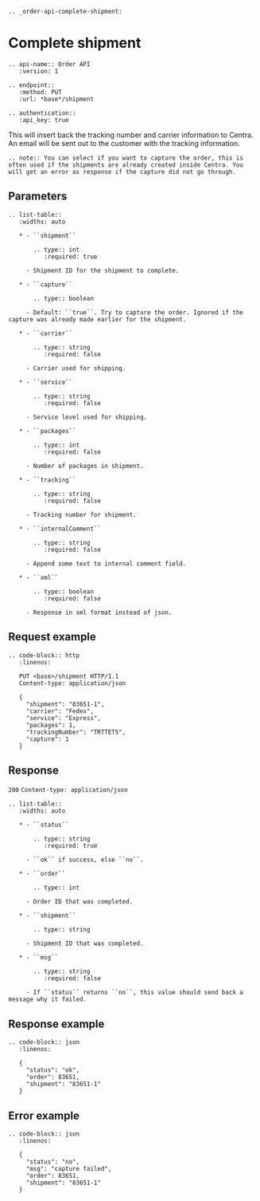 ```eval_rst
.. _order-api-complete-shipment:
```

# Complete shipment

```eval_rst
.. api-name:: Order API
   :version: 1

.. endpoint::
   :method: PUT
   :url: *base*/shipment

.. authentication::
   :api_key: true
```

This will insert back the tracking number and carrier information to Centra. An email will be sent out to the customer with the tracking information.

```eval_rst
.. note:: You can select if you want to capture the order, this is often used if the shipments are already created inside Centra. You will get an error as response if the capture did not go through.
```

## Parameters

```eval_rst
.. list-table::
   :widths: auto

   * - ``shipment``

       .. type:: int
          :required: true

     - Shipment ID for the shipment to complete.

   * - ``capture``

       .. type:: boolean

     - Default: ``true``. Try to capture the order. Ignored if the capture was already made earlier for the shipment.

   * - ``carrier``

       .. type:: string
          :required: false

     - Carrier used for shipping.

   * - ``service``

       .. type:: string
          :required: false

     - Service level used for shipping.

   * - ``packages``

       .. type:: int
          :required: false

     - Number of packages in shipment.

   * - ``tracking``

       .. type:: string
          :required: false

     - Tracking number for shipment.

   * - ``internalComment``

       .. type:: string
          :required: false

     - Append some text to internal comment field.

   * - ``xml``

       .. type:: boolean
          :required: false

     - Response in xml format instead of json.
```

## Request example

```eval_rst
.. code-block:: http
   :linenos:

   PUT <base>/shipment HTTP/1.1
   Content-type: application/json

   {
     "shipment": "83651-1",
     "carrier": "Fedex",
     "service": "Express",
     "packages": 1,
     "trackingNumber": "TRTTET5",
     "capture": 1
   }
```

## Response

`200` `Content-type: application/json`

```eval_rst
.. list-table::
   :widths: auto

   * - ``status``

       .. type:: string
          :required: true

     - ``ok`` if success, else ``no``.

   * - ``order``

       .. type:: int

     - Order ID that was completed.

   * - ``shipment``

       .. type:: string

     - Shipment ID that was completed.

   * - ``msg``

       .. type:: string
          :required: false

     - If ``status`` returns ``no``, this value should send back a message why it failed.
```

## Response example

```eval_rst
.. code-block:: json
   :linenos:

   {
     "status": "ok",
     "order": 83651,
     "shipment": "83651-1"
   }
```

## Error example

```eval_rst
.. code-block:: json
   :linenos:

   {
     "status": "no",
     "msg": "capture failed",
     "order": 83651,
     "shipment": "83651-1"
   }
```
